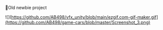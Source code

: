 Old newbie project

![](https://github.com/AB498/vfx_unity/blob/main/ezgif.com-gif-maker.gif](https://github.com/AB498/game-cars/blob/master/Screenshot_3.png)
